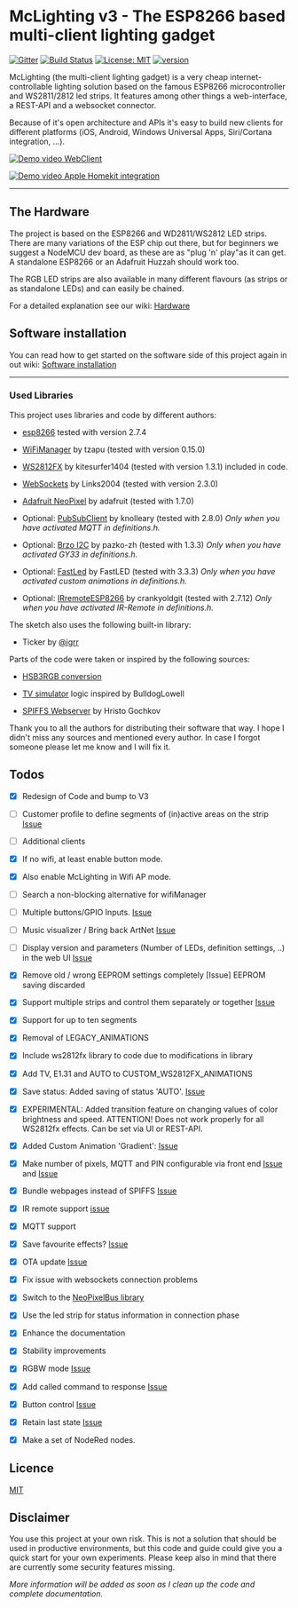 # McLighting v3 - The ESP8266 based multi-client lighting gadget

[![Gitter](https://badges.gitter.im/mclighting/Lobby.svg)](https://gitter.im/mclighting/Lobby?utm_source=badge&utm_medium=badge&utm_campaign=pr-badge) [![Build Status](https://travis-ci.com/toblum/McLighting.svg?branch=master)](https://travis-ci.com/toblum/McLighting) [![License: MIT](https://img.shields.io/badge/License-MIT-yellow.svg)](https://opensource.org/licenses/MIT) [![version](https://img.shields.io/badge/version-v3.1.3-blue.svg)](https://github.com/FabLab-Luenen/McLighting/blob/master/Arduino/McLighting/version.h)

McLighting (the multi-client lighting gadget) is a very cheap internet-controllable lighting solution based on the famous ESP8266 microcontroller and WS2811/2812 led strips. It features among other things a web-interface, a REST-API and a websocket connector.

Because of it's open architecture and APIs it's easy to build new clients for different platforms (iOS, Android, Windows Universal Apps, Siri/Cortana integration, ...). 

[![Demo video WebClient](https://j.gifs.com/kRPrzN.gif)](https://youtu.be/rc6QVHKAXBs)

[![Demo video Apple Homekit integration](https://j.gifs.com/gJP2o6.gif)](https://youtu.be/4JnGXZaPnrw)

---

## The Hardware

The project is based on the ESP8266 and WD2811/WS2812 LED strips. There are many variations of the ESP chip out there, but for beginners we suggest a NodeMCU dev board, as these are as "plug 'n' play"as it can get.
A standalone ESP8266 or an Adafruit Huzzah should work too.

The RGB LED strips are also available in many different flavours (as strips or as standalone LEDs) and can easily be chained.

For a detailed explanation see our wiki: [Hardware](../../wiki/Hardware)


## Software installation

You can read how to get started on the software side of this project 
again in out wiki: [Software installation](../../wiki/Software-installation)

---

### Used Libraries

This project uses libraries and code by different authors:

- [esp8266](https://github.com/esp8266/Arduino) tested with version 2.7.4

- [WiFiManager](https://github.com/tzapu/WiFiManager) by tzapu (tested with version 0.15.0)

- [WS2812FX](https://github.com/kitesurfer1404/WS2812FX) by kitesurfer1404 (tested with version 1.3.1) included in code.

- [WebSockets](https://github.com/Links2004/arduinoWebSockets) by Links2004 (tested with version 2.3.0)

- [Adafruit NeoPixel](https://github.com/adafruit/Adafruit_NeoPixel) by adafruit (tested with 1.7.0)

- Optional: [PubSubClient](https://github.com/knolleary/pubsubclient/) by knolleary (tested with 2.8.0)
  _Only when you have activated MQTT in definitions.h._
  
- Optional: [Brzo I2C](https://github.com/pasko-zh/brzo_i2c/) by pazko-zh (tested with 1.3.3)
  _Only when you have activated GY33 in definitions.h._
  
- Optional: [FastLed](https://github.com/FastLED/FastLED/) by FastLED (tested with 3.3.3)
  _Only when you have activated custom animations in definitions.h._
  
 - Optional: [IRremoteESP8266](https://github.com/crankyoldgit/IRremoteESP8266) by crankyoldgit (tested with 2.7.12)
  _Only when you have activated IR-Remote in definitions.h._
  
The sketch also uses the following built-in library:
- Ticker by [@igrr](https://github.com/igrr)

Parts of the code were taken or inspired by the following sources:

- [HSB3RGB conversion](https://blog.adafruit.com/2012/03/14/constant-brightness-hsb-to-rgb-algorithm/)

- [TV simulator](https://github.com/BulldogLowell/PhoneyTV) logic inspired by BulldogLowell
  
- [SPIFFS Webserver](https://github.com/esp8266/Arduino/tree/master/libraries/ESP8266WebServer/examples/FSBrowser) by Hristo Gochkov

Thank you to all the authors for distributing their software that way.
I hope I didn't miss any sources and mentioned every author. In case I forgot someone please let me know and I will fix it.


## Todos
- [x] Redesign of Code and bump to V3
- [ ] Customer profile to define segments of (in)active areas on the strip [Issue](https://github.com/toblum/McLighting/issues/37)
- [ ] Additional clients
- [x] If no wifi, at least enable button mode.
- [x] Also enable McLighting in Wifi AP mode.
- [ ] Search a non-blocking alternative for wifiManager
- [ ] Multiple buttons/GPIO Inputs. [Issue](https://github.com/toblum/McLighting/issues/119)
- [ ] Music visualizer / Bring back ArtNet [Issue](https://github.com/toblum/McLighting/issues/111)
- [ ] Display version and parameters (Number of LEDs, definition settings, ..) in the web UI [Issue](https://github.com/toblum/McLighting/issues/150)
- [x] Remove old / wrong EEPROM settings completely [Issue] EEPROM saving discarded
- [x] Support multiple strips and control them separately or together [Issue](https://github.com/toblum/McLighting/issues/118)
- [x] Support for up to ten segments
- [x] Removal of LEGACY_ANIMATIONS
- [x] Include ws2812fx library to code due to modifications in library 
- [x] Add TV, E1.31 and AUTO to CUSTOM_WS2812FX_ANIMATIONS
- [x] Save status: Added saving of status 'AUTO'. [Issue](https://github.com/FabLab-Luenen/McLighting/issues/30)
- [x] EXPERIMENTAL: Added transition feature on changing values of color brightness and speed. ATTENTION! Does not work properly for all WS2812fx effects. Can be set via UI or REST-API.
- [x] Added Custom Animation 'Gradient': [Issue](https://github.com/FabLab-Luenen/McLighting/issues/25)
- [x] Make number of pixels, MQTT and PIN configurable via front end [Issue](https://github.com/toblum/McLighting/issues/93) and [Issue](https://github.com/toblum/McLighting/issues/101)
- [x] Bundle webpages instead of SPIFFS [Issue](https://github.com/toblum/McLighting/issues/93)
- [x] IR remote support [issue](https://github.com/toblum/McLightingUI/issues/3)
- [x] MQTT support
- [x] Save favourite effects? [Issue](https://github.com/toblum/McLighting/issues/35)
- [x] OTA update [Issue](https://github.com/toblum/McLighting/issues/92)
- [x] Fix issue with websockets connection problems
- [x] Switch to the [NeoPixelBus library](https://github.com/Makuna/NeoPixelBus/wiki)
- [x] Use the led strip for status information in connection phase
- [x] Enhance the documentation
- [x] Stability improvements
- [x] RGBW mode [Issue](https://github.com/toblum/McLighting/issues/24)
- [x] Add called command to response [Issue](https://github.com/toblum/McLighting/issues/19)
- [x] Button control [Issue](https://github.com/toblum/McLighting/issues/36)
- [x] Retain last state [Issue](https://github.com/toblum/McLighting/issues/47)
- [x] Make a set of NodeRed nodes.


## Licence
[MIT](https://choosealicense.com/licenses/mit/)


## Disclaimer
You use this project at your own risk. This is not a solution that should be used in productive environments, but this code and guide could give you a quick start for your own experiments. Please keep also in mind that there are currently some security features missing.


*More information will be added as soon as I clean up the code and complete documentation.*
